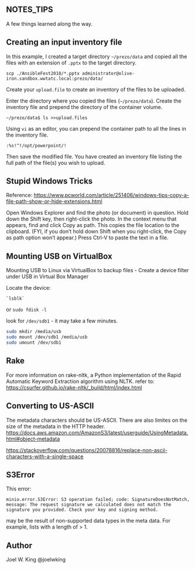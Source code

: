 NOTES_TIPS
----------

A few things learned along the way.

Creating an input inventory file
--------------------------------

In this example, I created a target directory `~/prezo/data` and copied all the files with an extension of `.pptx` to the target directory.

`scp ./AnsibleFest2018/*.pptx administrator@olive-iron.sandbox.wwtatc.local:prezo/data/`

Create your `upload.file` to create an inventory of the files to be uploaded.

Enter the directory where you copied the files (`~/prezo/data`). Create the inventory file and prepend the directory of the container volume.

```shell
~/prezo/data$ ls >>upload.files
```
Using `vi` as an editor, you can prepend the container path to all the lines in the inventory file.

```vi
:%s!^!/opt/powerpoint/!
```
Then save the modified file. You have created an inventory file listing the full path of the file(s) you wish to upload.

Stupid Windows Tricks
---------------------

Reference: https://www.pcworld.com/article/251406/windows-tips-copy-a-file-path-show-or-hide-extensions.html

Open Windows Explorer and find the photo (or document) in question.
Hold down the Shift key, then right-click the photo.
In the context menu that appears, find and click Copy as path. This copies the file location to the clipboard. 
(FYI, if you don’t hold down Shift when you right-click, the Copy as path option won’t appear.)
Press Ctrl-V to paste the text in a file. 

Mounting USB on VirtualBox
--------------------------

Mounting USB to Linux via VirtualBox to backup files - Create a device filter under USB in Virtual Box Manager

Locate the device:

    `lsblk`
or
    `sudo fdisk -l`

look for `/dev/sdb1`   - it may take a few minutes.

```bash
sudo mkdir /media/usb
sudo mount /dev/sdb1 /media/usb
sudo umount /dev/sdb1
```

Rake
----
For more information on rake-nltk, a Python implementation of the Rapid Automatic Keyword Extraction algorithm using NLTK.
refer to: https://csurfer.github.io/rake-nltk/_build/html/index.html

Converting to US-ASCII
----------------------

The metadata characters should be US-ASCII. There are also limites on the size of the metadata in the HTTP header.
https://docs.aws.amazon.com/AmazonS3/latest/userguide/UsingMetadata.html#object-metadata

https://stackoverflow.com/questions/20078816/replace-non-ascii-characters-with-a-single-space

S3Error
-------

This error:

```minio.error.S3Error: S3 operation failed; code: SignatureDoesNotMatch, message: The request signature we calculated does not match the signature you provided. Check your key and signing method.```

may be the result of non-supported data types in the meta data. For example, lists with a length of > 1.

Author
------
Joel W. King  @joelwking